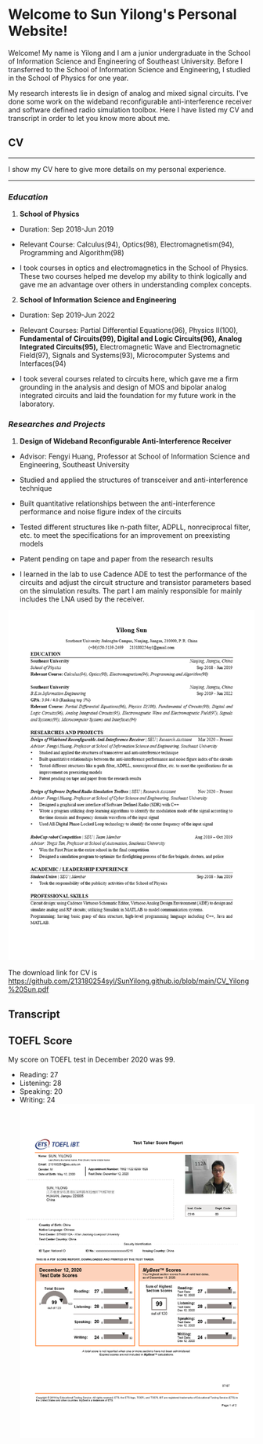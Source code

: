 # Welcome to Sun Yilong's Personal Website!

Welcome! My name is Yilong and I am a junior undergraduate in the School of Information Science and Engineering of Southeast University. Before I transferred to the School of Information Science and Engineering, I studied in the School of Physics for one year.

My research interests lie in design of analog and mixed signal circuits. I've done some work on the wideband reconfigurable anti-interference receiver and software defined radio simulation toolbox. Here I have listed my CV and transcript in order to let you know more about me.

## CV
***

I show my CV here to give more details on my personal experience.

***
### _Education_

1)  __School of Physics__

  * Duration: Sep 2018-Jun 2019

  * Relevant Course: Calculus(94), Optics(98), Electromagnetism(94), Programming and Algorithm(98)
  
  * I took courses in optics and electromagnetics in the School of Physics. These two courses helped me develop my ability to think logically and gave me an advantage over others in understanding complex concepts. 

2)  __School of Information Science and Engineering__

  * Duration: Sep 2019-Jun 2022
  
  * Relevant Courses: Partial Differential Equations(96), Physics II(100), __Fundamental of Circuits(99), Digital and Logic Circuits(96), Analog Integrated Circuits(95),__ Electromagnetic Wave and Electromagnetic Field(97), Signals and Systems(93), Microcomputer Systems and Interfaces(94)
  
  * I took several courses related to circuits here, which gave me a firm grounding in the analysis and design of MOS and bipolar analog integrated circuits and laid the foundation for my future work in the laboratory. 

### _Researches and Projects_

1) __Design of Wideband Reconfigurable Anti-Interference Receiver__

 * Advisor: Fengyi Huang, Professor at School of Information Science and Engineering, Southeast University
 
 * Studied and applied the structures of transceiver and anti-interference technique
 
 * Built quantitative relationships between the anti-interference performance and noise figure index of the circuits
 
 * Tested different structures like n-path filter, ADPLL, nonreciprocal filter, etc. to meet the specifications for an improvement on preexisting models
 
 * Patent pending on tape and paper from the research results
 
 * I learned in the lab to use Cadence ADE to test the performance of the circuits and adjust the circuit structure and transistor parameters based on the simulation results. The part I am mainly responsible for mainly includes the LNA used by the receiver.

![Image of CV](CV_Yilong%20Sun.png)

The download link for CV is https://github.com/213180254syl/SunYilong.github.io/blob/main/CV_Yilong%20Sun.pdf

## Transcript

## TOEFL Score

My score on TOEFL test in December 2020 was 99.
- Reading:     27
- Listening:   28
- Speaking:    20
- Writing:     24
![Image of TOEFL Score](TOEFL_SCORES.png)
